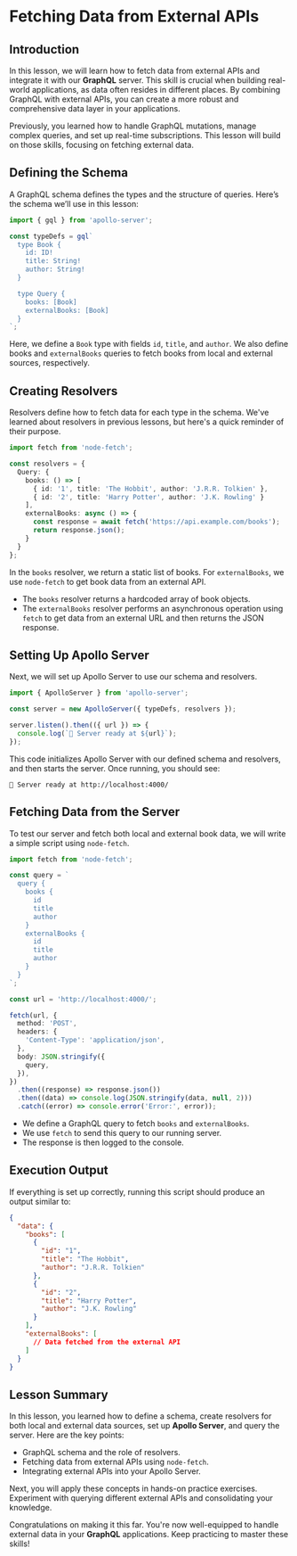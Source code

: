# Fetching Data from External APIs

## Introduction
In this lesson, we will learn how to fetch data from external APIs and integrate it with our **GraphQL** server. This skill is crucial when building real-world applications, as data often resides in different places. By combining GraphQL with external APIs, you can create a more robust and comprehensive data layer in your applications.

Previously, you learned how to handle GraphQL mutations, manage complex queries, and set up real-time subscriptions. This lesson will build on those skills, focusing on fetching external data.

## Defining the Schema
A GraphQL schema defines the types and the structure of queries. Here’s the schema we’ll use in this lesson:

```TypeScript
import { gql } from 'apollo-server';

const typeDefs = gql`
  type Book {
    id: ID!
    title: String!
    author: String!
  }

  type Query {
    books: [Book]
    externalBooks: [Book]
  }
`;
```

Here, we define a `Book` type with fields `id`, `title`, and `author`. We also define books and `externalBooks` queries to fetch books from local and external sources, respectively.

## Creating Resolvers
Resolvers define how to fetch data for each type in the schema. We've learned about resolvers in previous lessons, but here's a quick reminder of their purpose.

```TypeScript
import fetch from 'node-fetch';

const resolvers = {
  Query: {
    books: () => [
      { id: '1', title: 'The Hobbit', author: 'J.R.R. Tolkien' },
      { id: '2', title: 'Harry Potter', author: 'J.K. Rowling' }
    ],
    externalBooks: async () => {
      const response = await fetch('https://api.example.com/books');
      return response.json();
    }
  }
};
```

In the `books` resolver, we return a static list of books. For `externalBooks`, we use `node-fetch` to get book data from an external API.

- The `books` resolver returns a hardcoded array of book objects.
- The `externalBooks` resolver performs an asynchronous operation using `fetch` to get data from an external URL and then returns the JSON response.

## Setting Up Apollo Server
Next, we will set up Apollo Server to use our schema and resolvers.

```TypeScript
import { ApolloServer } from 'apollo-server';

const server = new ApolloServer({ typeDefs, resolvers });

server.listen().then(({ url }) => {
  console.log(`🚀 Server ready at ${url}`);
});
```

This code initializes Apollo Server with our defined schema and resolvers, and then starts the server. Once running, you should see:

```Plain text
🚀 Server ready at http://localhost:4000/
```

## Fetching Data from the Server
To test our server and fetch both local and external book data, we will write a simple script using `node-fetch`.

```TypeScript
import fetch from 'node-fetch';

const query = `
  query {
    books {
      id
      title
      author
    }
    externalBooks {
      id
      title
      author
    }
  }
`;

const url = 'http://localhost:4000/';

fetch(url, {
  method: 'POST',
  headers: {
    'Content-Type': 'application/json',
  },
  body: JSON.stringify({
    query,
  }),
})
  .then((response) => response.json())
  .then((data) => console.log(JSON.stringify(data, null, 2)))
  .catch((error) => console.error('Error:', error));
```

- We define a GraphQL query to fetch `books` and `externalBooks`.
- We use `fetch` to send this query to our running server.
- The response is then logged to the console.

## Execution Output
If everything is set up correctly, running this script should produce an output similar to:

```JSON
{
  "data": {
    "books": [
      {
        "id": "1",
        "title": "The Hobbit",
        "author": "J.R.R. Tolkien"
      },
      {
        "id": "2",
        "title": "Harry Potter",
        "author": "J.K. Rowling"
      }
    ],
    "externalBooks": [
      // Data fetched from the external API
    ]
  }
}
```

## Lesson Summary
In this lesson, you learned how to define a schema, create resolvers for both local and external data sources, set up **Apollo Server**, and query the server. Here are the key points:

- GraphQL schema and the role of resolvers.
- Fetching data from external APIs using `node-fetch`.
- Integrating external APIs into your Apollo Server.

Next, you will apply these concepts in hands-on practice exercises. Experiment with querying different external APIs and consolidating your knowledge.

Congratulations on making it this far. You're now well-equipped to handle external data in your **GraphQL** applications. Keep practicing to master these skills!
